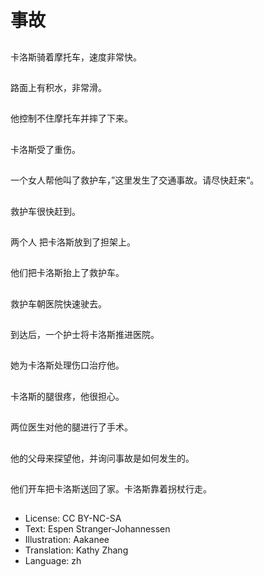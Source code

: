 # 事故

##
卡洛斯骑着摩托车，速度非常快。

##
路面上有积水，非常滑。

##
他控制不住摩托车并摔了下来。

##
卡洛斯受了重伤。

##
一个女人帮他叫了救护车，”这里发生了交通事故。请尽快赶来“。

##
救护车很快赶到。

##
两个人 把卡洛斯放到了担架上。

##
他们把卡洛斯抬上了救护车。

##
救护车朝医院快速驶去。

##
到达后，一个护士将卡洛斯推进医院。

##
她为卡洛斯处理伤口治疗他。

##
卡洛斯的腿很疼，他很担心。

##
两位医生对他的腿进行了手术。

##
他的父母来探望他，并询问事故是如何发生的。

##
他们开车把卡洛斯送回了家。卡洛斯靠着拐杖行走。

##
* License: CC BY-NC-SA
* Text: Espen Stranger-Johannessen
* Illustration: Aakanee
* Translation: Kathy Zhang
* Language: zh
